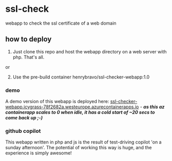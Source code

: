 # ssl-check
webapp to check the ssl certificate of a web domain

## how to deploy

1. Just clone this repo and host the webapp directory on a web server with php. That's all.

or

2. Use the pre-build container henrybravo/ssl-checker-webapp:1.0

### demo

A demo version of this webapp is deployed here: [ssl-checker-webapp.icygrass-78f2682a.westeurope.azurecontainerapps.io](https://ssl-checker-webapp.icygrass-78f2682a.westeurope.azurecontainerapps.io) - ***as this az containerapp scales to 0 when idle, it has a cold start of ~20 secs to come back up ;-)***

### github copilot
This webapp written in php and js is the result of test-driving copilot 'on a sunday afternoon'. The potential of working this way is huge, and the experience is simply awesome!